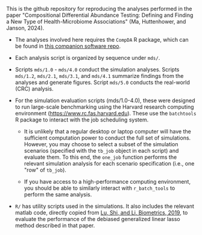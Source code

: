This is the github repository for reproducing the analyses performed in the paper "Compositional Differential Abundance 
Testing: Defining and Finding a New Type of Health-Microbiome Associations" (Ma, Huttenhower, and Janson, 2024).

* The analyses involved here requires the `CompDA` R package, which can be found in [this companion software repo](https://github.com/syma-research/CompDA).

* Each analysis script is organized by sequence under `mds/`.

* Scripts `mds/1.0` - `mds/4.0` conduct the simulation analyses. Scripts `mds/1.2`, `mds/2.1`, `mds/3.1`, and `mds/4.1`
  summarize findings from the analyses and generate figures. Script `mds/5.0` conducts the real-world (CRC) analysis.

* For the simulation evaluation scripts (mds/1.0-4.0), these were designed to run large-scale benchmarking using the
  Harvard research computing environment (https://www.rc.fas.harvard.edu). These use the `batchtools` R package to
  interact with the job scheduling system.

    * It is unlikely that a regular desktop or laptop computer will have the sufficient computation power to conduct
      the full set of simulations. However, you may choose to select a subset of the simulation scenarios
      (specified with the `tb_job` object in each script) and evaluate them. To this end, the `one_job` function performs
      the relevant simulation analysis for each scenario specification (i.e., one "row" of `tb_job`).

    * If you have access to a high-performance computing environment, you should be able to similarly interact with
      `r_batch_tools` to perform the same analysis.

* `R/` has utility scripts used in the simulations. It also includes the relevant matlab code, directly copied from
  [Lu, Shi, and Li, Biometrics, 2019](https://pubmed.ncbi.nlm.nih.gov/30039859/), to evaluate the performance of the debiased
  generalized linear lasso method described in that paper.
